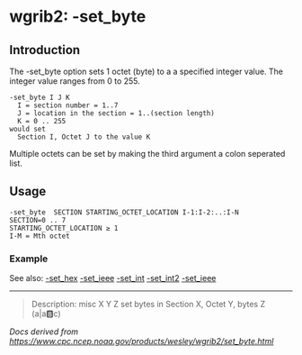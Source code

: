 # wgrib2: -set_byte

## Introduction

The -set_byte option sets 1 octet (byte) to a
a specified integer value. The integer value ranges from 0 to 255.

```
-set_byte I J K
  I = section number = 1..7
  J = location in the section = 1..(section length)
  K = 0 .. 255
would set
  Section I, Octet J to the value K
```

Multiple octets can be set by making the third argument a colon seperated list.

## Usage

```
-set_byte  SECTION STARTING_OCTET_LOCATION I-1:I-2:..:I-N
SECTION=0 .. 7
STARTING_OCTET_LOCATION ≥ 1
I-M = Mth octet
```

### Example

See also:
[-set_hex](set_hex.md)
[-set_ieee](set_ieee.md)
[-set_int](set_int.md)
[-set_int2](set_int2.md)
[-set_ieee](set_ieee.md)

---

> Description: misc X Y Z set bytes in Section X, Octet Y, bytes Z (a|a:b:c)

_Docs derived from <https://www.cpc.ncep.noaa.gov/products/wesley/wgrib2/set_byte.html>_
